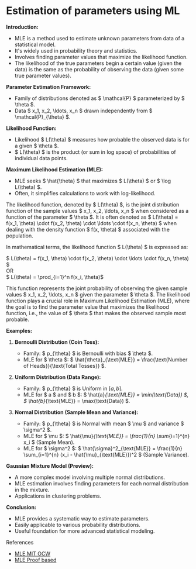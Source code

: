 # Estimation of parameters using ML  

**Introduction:**
- MLE is a method used to estimate unknown parameters from data of a statistical model.
- It's widely used in probability theory and statistics.
- Involves finding parameter values that maximize the likelihood function.
- The likelihood of the true parameters begin a certain value (given the data) is the same as the probability of observing the data (given some true parameter values).

**Parameter Estimation Framework:**
- Family of distributions denoted as $ \mathcal{P} $ parameterized by $ \theta $.
- Data $ x_1, x_2, \ldots, x_n $ drawn independently from $ \mathcal{P}_{\theta} $.

**Likelihood Function:**
- Likelihood $ L(\theta) $ measures how probable the observed data is for a given $ \theta $.
- $ L(\theta) $ is the product (or sum in log space) of probabilities of individual data points.

**Maximum Likelihood Estimation (MLE):**
- MLE seeks $ \hat{\theta} $ that maximizes $ L(\theta) $ or $ \log L(\theta) $.
- Often, it simplifies calculations to work with log-likelihood.  

The likelihood function, denoted by $ L(\theta) $, is the joint distribution function of the sample values $ x_1, x_2, \ldots, x_n $ when considered as a function of the parameter $ \theta $. It is often denoted as $ L(\theta) = f(x_1, \theta) \cdot f(x_2, \theta) \cdot \ldots \cdot f(x_n, \theta) $ when dealing with the density function $ f(x, \theta) $ associated with the population.

In mathematical terms, the likelihood function $ L(\theta) $ is expressed as:

$ L(\theta) = f(x_1, \theta) \cdot f(x_2, \theta) \cdot \ldots \cdot f(x_n, \theta) $  
$\text{OR}$  
$ L(\theta) = \prod_{i=1}^n f(x_i, \theta)$

This function represents the joint probability of observing the given sample values $ x_1, x_2, \ldots, x_n $ given the parameter $ \theta $. The likelihood function plays a crucial role in Maximum Likelihood Estimation (MLE), where the goal is to find the parameter value that maximizes the likelihood function, i.e., the value of $ \theta $ that makes the observed sample most probable.

**Examples:**

1. **Bernoulli Distribution (Coin Toss):**
   - Family: $ p_{\theta} $ is Bernoulli with bias $ \theta $.
   - MLE for $ \theta $: $ \hat{\theta}_{\text{MLE}} = \frac{\text{Number of Heads}}{\text{Total Tosses}} $.

2. **Uniform Distribution (Data Range):**
   - Family: $ p_{\theta} $ is Uniform in $[a, b]$.
   - MLE for $ a $ and $ b $: $ \hat{a}_{\text{MLE}} = \min(\text{Data}) $, $ \hat{b}_{\text{MLE}} = \max(\text{Data}) $.

3. **Normal Distribution (Sample Mean and Variance):**
   - Family: $ p_{\theta} $ is Normal with mean $ \mu $ and variance $ \sigma^2 $.
   - MLE for $ \mu $: $ \hat{\mu}_{\text{MLE}} = \frac{1}{n} \sum_{i=1}^{n} x_i $ (Sample Mean).
   - MLE for $ \sigma^2 $: $ \hat{\sigma}^2_{\text{MLE}} = \frac{1}{n} \sum_{i=1}^{n} (x_i - \hat{\mu}_{\text{MLE}})^2 $ (Sample Variance).

**Gaussian Mixture Model (Preview):**
- A more complex model involving multiple normal distributions.
- MLE estimation involves finding parameters for each normal distribution in the mixture.
- Applications in clustering problems.

**Conclusion:**
- MLE provides a systematic way to estimate parameters.
- Easily applicable to various probability distributions.
- Useful foundation for more advanced statistical modeling. 

References
- [MLE MIT OCW](https://ocw.mit.edu/courses/18-05-introduction-to-probability-and-statistics-spring-2014/4a8de32565ebdefbb7963b4ebda904b2_MIT18_05S14_Reading10b.pdf)
- [MLE Proof based](https://www.statlect.com/fundamentals-of-statistics/maximum-likelihood)